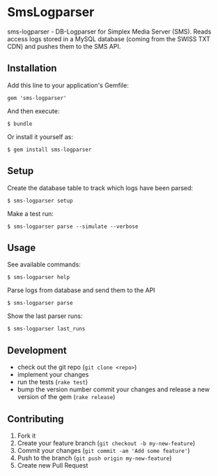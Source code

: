 # SmsLogparser

sms-logparser - DB-Logparser for Simplex Media Server (SMS). Reads access logs stored in a MySQL database (coming from the SWISS TXT CDN) and pushes them to the SMS API.

## Installation

Add this line to your application's Gemfile:

    gem 'sms-logparser'

And then execute:

    $ bundle

Or install it yourself as:

    $ gem install sms-logparser

## Setup

Create the database table to track which logs have been parsed:

    $ sms-logparser setup

Make a test run:

    $ sms-logparser parse --simulate --verbose

## Usage

See available commands:

    $ sms-logparser help

Parse logs from database and send them to the API

    $ sms-logparser parse

Show the last parser runs:

    $ sms-logparser last_runs

## Development

  - check out the git repo (`git clone <repo>`)
  - implement your changes
  - run the tests (`rake test`)
  - bump the version number commit your changes and release a new version of the gem (`rake release`)

## Contributing

1. Fork it
2. Create your feature branch (`git checkout -b my-new-feature`)
3. Commit your changes (`git commit -am 'Add some feature'`)
4. Push to the branch (`git push origin my-new-feature`)
5. Create new Pull Request
